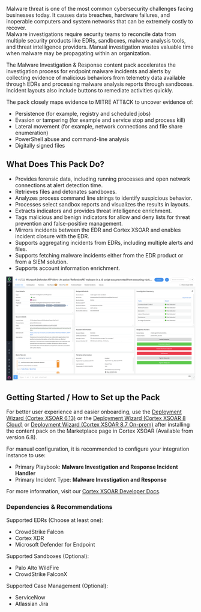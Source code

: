 Malware threat is one of the most common cybersecurity challenges facing businesses today. It causes data breaches, hardware failures, and inoperable computers and system networks that can be extremely costly to recover.  
Malware investigations require security teams to reconcile data from multiple security products like EDRs, sandboxes, malware analysis tools, and threat intelligence providers. 
Manual investigation wastes valuable time when malware may be propagating within an organization.

The Malware Investigation & Response content pack accelerates the investigation process for endpoint malware incidents and alerts by collecting evidence of malicious behaviors from telemetry data available through EDRs and processing malware analysis reports through sandboxes. Incident layouts also include buttons to remediate activities quickly.  

The pack closely maps evidence to MITRE ATT&CK to uncover evidence of:

- Persistence (for example, registry and scheduled jobs)
- Evasion or tampering (for example and service stop and process kill)
- Lateral movement (for example, network connections and file share enumeration)
- PowerShell abuse and command-line analysis
- Digitally signed files

## What Does This Pack Do?
- Provides forensic data, including running processes and open network connections at alert detection time.
- Retrieves files and detonates sandboxes.
- Analyzes process command line strings to identify suspicious behavior.
- Processes select sandbox reports and visualizes the results in layouts.
- Extracts indicators and provides threat intelligence enrichment.
- Tags malicious and benign indicators for allow and deny lists for threat prevention and false-positive management.
- Mirrors incidents between the EDR and Cortex XSOAR and enables incident closure with the EDR.
- Supports aggregating incidents from EDRs, including multiple alerts and files.
- Supports fetching malware incidents either from the EDR product or from a SIEM solution.
- Supports account information enrichment.

![Malware Investigation & Response Incident layout](doc_files/Malware_Investigation_and_Response_layout.png)


## Getting Started / How to Set up the Pack

For better user experience and easier onboarding, use the [Deployment Wizard (Cortex XSOAR 6.13)](https://docs-cortex.paloaltonetworks.com/r/Cortex-XSOAR/6.13/Cortex-XSOAR-Administrator-Guide/Set-up-Your-Use-Case-with-the-Deployment-Wizard) or the [Deployment Wizard (Cortex XSOAR 8 Cloud)](https://docs-cortex.paloaltonetworks.com/r/Cortex-XSOAR/8/Cortex-XSOAR-Cloud-Documentation/Set-up-your-use-case-with-the-Deployment-Wizard) or [Deployment Wizard (Cortex XSOAR 8.7 On-prem)](https://docs-cortex.paloaltonetworks.com/r/Cortex-XSOAR/8.7/Cortex-XSOAR-On-prem-Documentation/Set-up-your-use-case-with-the-Deployment-Wizard) after installing the content pack on the Marketplace page in Cortex XSOAR (Available from version 6.8).

For manual configuration, it is recommended to configure your integration instance to use: 

- Primary Playbook: **Malware Investigation and Response Incident Handler**
- Primary Incident Type: **Malware Investigation and Response**

For more information, visit our [Cortex XSOAR Developer Docs](https://xsoar.pan.dev/docs/reference/packs/malware-investigation-and-response).



### Dependencies & Recommendations

Supported EDRs (Choose at least one): 

- CrowdStrike Falcon
- Cortex XDR
- Microsoft Defender for Endpoint

Supported Sandboxes (Optional):

- Palo Alto WildFire
- CrowdStrike FalconX

Supported Case Management (Optional):

- ServiceNow
- Atlassian Jira

